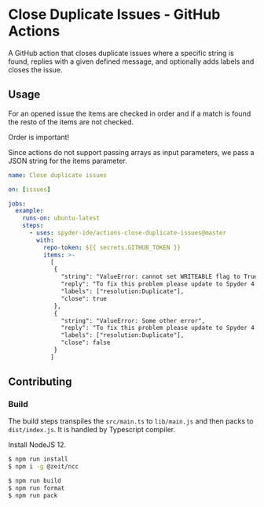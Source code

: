 # Close Duplicate Issues - GitHub Actions

A GitHub action that closes duplicate issues where a specific string is found, replies with a given defined message, and optionally adds labels and closes the issue.

## Usage

For an opened issue the items are checked in order and if a match is found the resto of the items are not checked.

Order is important!

Since actions do not support passing arrays as input parameters, we pass a JSON string for the items parameter.

```yaml
name: Close duplicate issues

on: [issues]

jobs:
  example:
    runs-on: ubuntu-latest
    steps:
      - uses: spyder-ide/actions-close-duplicate-issues@master
        with:
          repo-token: ${{ secrets.GITHUB_TOKEN }}
          items: >-
            [
             {
               "string": "ValueError: cannot set WRITEABLE flag to True of this array",
               "reply": "To fix this problem please update to Spyder 4.<br><br>Closing as duplicate of Issue #1",
               "labels": ["resolution:Duplicate"],
               "close": true
             },
             {
               "string": "ValueError: Some other error",
               "reply": "To fix this problem please update to Spyder 4.",
               "labels": ["resolution:Duplicate"],
               "close": false
             }
            ]
```

## Contributing

### Build 

The build steps transpiles the `src/main.ts` to `lib/main.js` and then packs to `dist/index.js`.
It is handled by Typescript compiler. 

Install NodeJS 12.

```sh
$ npm run install
$ npm i -g @zeit/ncc

$ npm run build
$ npm run format
$ npm run pack
```
